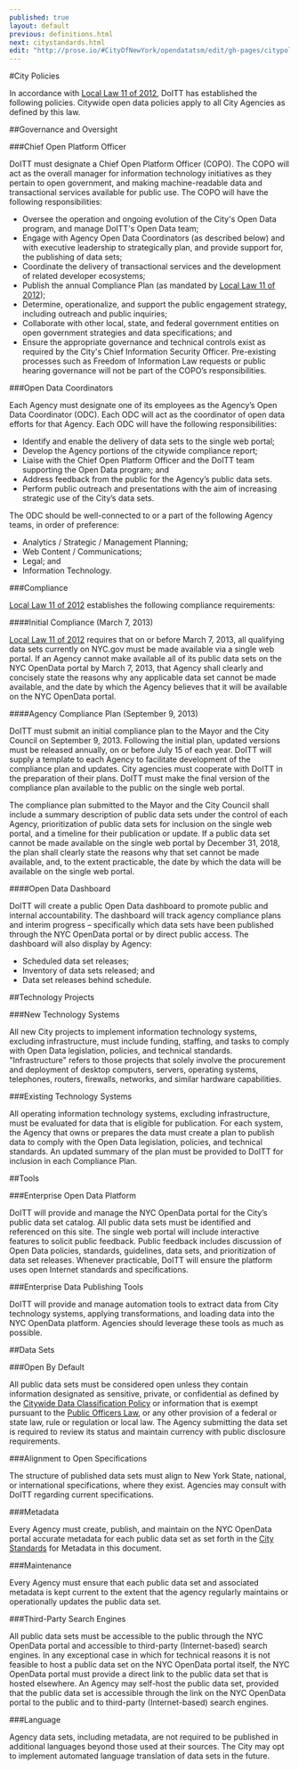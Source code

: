 ```yaml
---
published: true
layout: default
previous: definitions.html
next: citystandards.html
edit: "http://prose.io/#CityOfNewYork/opendatatsm/edit/gh-pages/citypolicies.markdown"
---
```


#City Policies

In accordance with [Local Law 11 of 2012](LocalLaw11of2012.html), DoITT has established the following policies. Citywide open data policies apply to all City Agencies as defined by this law.

##Governance and Oversight

###Chief Open Platform Officer

DoITT must designate a Chief Open Platform Officer (COPO). The COPO will act as the overall manager for information technology initiatives as they pertain to open government, and making machine-readable data and transactional services available for public use. The COPO will have the following responsibilities:
- Oversee the operation and ongoing evolution of the City's Open Data program, and manage DoITT's Open Data team;
- Engage with Agency Open Data Coordinators (as described below) and with executive leadership to strategically plan, and provide support for, the publishing of data sets;
- Coordinate the delivery of transactional services and the development of related developer ecosystems;
- Publish the annual Compliance Plan (as mandated by [Local Law 11 of 2012](LocalLaw11of2012.html));
- Determine, operationalize, and support the public engagement strategy, including outreach and public inquiries;
- Collaborate with other local, state, and federal government entities on open government strategies and data specifications; and
- Ensure the appropriate governance and technical controls exist as required by the City's Chief Information Security Officer.
Pre-existing processes such as Freedom of Information Law requests or public hearing governance will not be part of the COPO’s responsibilities.

###Open Data Coordinators

Each Agency must designate one of its employees as the Agency’s Open Data Coordinator (ODC). Each ODC will act as the coordinator of open data efforts for that Agency. Each ODC will have the following responsibilities:
- Identify and enable the delivery of data sets to the single web portal;
- Develop the Agency portions of the citywide compliance report;
- Liaise with the Chief Open Platform Officer and the DoITT team supporting the Open Data program; and
- Address feedback from the public for the Agency’s public data sets.
- Perform public outreach and presentations with the aim of increasing strategic use of the City’s data sets.

The ODC should be well-connected to or a part of the following Agency teams, in order of preference:

- Analytics / Strategic / Management Planning;
- Web Content / Communications;
- Legal; and
- Information Technology.

###Compliance

[Local Law 11 of 2012](LocalLaw11of2012.html) establishes the following compliance requirements:

####Initial Compliance (March 7, 2013)

[Local Law 11 of 2012](LocalLaw11of2012.html) requires that on or before March 7, 2013, all qualifying data sets currently on NYC.gov must be made available via a single web portal.
If an Agency cannot make available all of its public data sets on the NYC OpenData portal by March 7, 2013, that Agency shall clearly and concisely state the reasons why any applicable data set cannot be made available, and the date by which the Agency believes that it will be available on the NYC OpenData portal.

####Agency Compliance Plan (September 9, 2013)

DoITT must submit an initial compliance plan to the Mayor and the City Council on September 9, 2013. Following the initial plan, updated versions must be released annually, on or before July 15 of each year. DoITT will supply a template to each Agency to facilitate development of the compliance plan and updates. City agencies must cooperate with DoITT in the preparation of their plans. DoITT must make the final version of the compliance plan available to the public on the single web portal.

The compliance plan submitted to the Mayor and the City Council shall include a summary description of public data sets under the control of each Agency, prioritization of public data sets for inclusion on the single web portal, and a timeline for their publication or update. If a public data set cannot be made available on the single web portal by December 31, 2018, the plan shall clearly state the reasons why that set cannot be made available, and, to the extent practicable, the date by which the data will be available on the single web portal. 

####Open Data Dashboard

DoITT will create a public Open Data dashboard to promote public and internal accountability. The dashboard will track agency compliance plans and interim progress – specifically which data sets have been published through the NYC OpenData portal or by direct public access. The dashboard will also display by Agency:
- Scheduled data set releases;
- Inventory of data sets released; and
- Data set releases behind schedule.

##Technology Projects

###New Technology Systems

All new City projects to implement information technology systems, excluding infrastructure, must include funding, staffing, and tasks to comply with Open Data legislation, policies, and technical standards. 
"Infrastructure" refers to those projects that solely involve the procurement and deployment of desktop computers, servers, operating systems, telephones, routers, firewalls, networks, and similar hardware capabilities.

###Existing Technology Systems

All operating information technology systems, excluding infrastructure, must be evaluated for data that is eligible for publication. For each system, the Agency that owns or prepares the data must create a plan to publish data to comply with the Open Data legislation, policies, and technical standards. An updated summary of the plan must be provided to DoITT for inclusion in each Compliance Plan.

##Tools

###Enterprise Open Data Platform

DoITT will provide and manage the NYC OpenData portal for the City’s public data set catalog. All public data sets must be identified and referenced on this site. The single web portal will include interactive features to solicit public feedback. Public feedback includes discussion of Open Data policies, standards, guidelines, data sets, and prioritization of data set releases. Whenever practicable, DoITT will ensure the platform uses open Internet standards and specifications.

###Enterprise Data Publishing Tools

DoITT will provide and manage automation tools to extract data from City technology systems, applying transformations, and loading data into the NYC OpenData platform. Agencies should leverage these tools as much as possible.

##Data Sets

###Open By Default

All public data sets must be considered open unless they contain information designated as sensitive, private, or confidential as defined by the [Citywide Data Classification Policy](http://www.nyc.gov/html/doitt/downloads/pdf/data_classification.pdf) or information that is exempt pursuant to the [Public Officers Law](http://www.dos.ny.gov/coog/foil2.html), or any other provision of a federal or state law, rule or regulation or local law. The Agency submitting the data set is required to review its status and maintain currency with public disclosure requirements.

###Alignment to Open Specifications

The structure of published data sets must align to New York State, national, or international specifications, where they exist. Agencies may consult with DoITT regarding current specifications.

###Metadata

Every Agency must create, publish, and maintain on the NYC OpenData portal accurate metadata for each public data set as set forth in the [City Standards](citystandards.html) for Metadata in this document.

###Maintenance

Every Agency must ensure that each public data set and associated metadata is kept current to the extent that the agency regularly maintains or operationally updates the public data set.

###Third-Party Search Engines

All public data sets must be accessible to the public through the NYC OpenData portal and accessible to third-party (Internet-based) search engines. In any exceptional case in which for technical reasons it is not feasible to host a public data set on the NYC OpenData portal itself, the NYC OpenData portal must provide a direct link to the public data set that is hosted elsewhere. An Agency may self-host the public data set, provided that the public data set is accessible through the link on the NYC OpenData portal to the public and to third-party (Internet-based) search engines. 

###Language

Agency data sets, including metadata, are not required to be published in additional languages beyond those used at their sources. The City may opt to implement automated language translation of data sets in the future.
